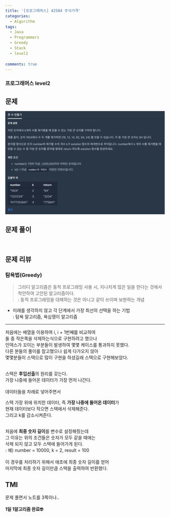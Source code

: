 ```yaml
---
title: '[프로그래머스] 42584 주식가격'
categories:
  - Algorithm
tags:
  - Java
  - Programmers
  - Greedy
  - Stack
  - level2

comments: true 
---
```

### 프로그래머스 level2

## 문제
 <a href="/assets/images/P42883.png"><img src="/assets/images/P42883.png"></a>
 <br/>

## 문제 풀이
<script src="https://gist.github.com/kyeahen/95173dae5694a49c249c69fd2f9f3ae6.js"></script>
<br/>

## 문제 리뷰

### 탐욕법(Greedy)

> 그리디 알고리즘은 동적 프로그래밍 사용 시, 지나치게 많은 일을 한다는 것에서 착안하여 고안된 알고리즘이다. <br>
> : 동적 프로그래밍을 대체하는 것은 아니고 같이 쓰이며 보완하는 개념 <br>

- 미래를 생각하지 않고 각 단계에서 가장 최선의 선택을 하는 기법 <br>
: 탐욕 알고리즘, 욕심쟁이 알고리즘 <br>

---

처음에는 배열을 이용하여 i, i + 1번째를 비교하여 <br>
둘 중 작은쪽을 삭제하는식으로 구현하려고 했으나 <br>
인덱스가 꼬이는 부분들이 발생하여 몇몇 케이스를 통과하지 못했다. <br>
다른 분들의 풀이를 참고했으나 쉽게 다가오지 않아 <br>
몇몇분들이 스택으로 많이 구현을 하셨길래 스택으로 구현해보았다. <br>
<br>

스택은 **후입선출**의 원리를 갖는다. <br>
가장 나중에 들어온 데이터가 가장 먼저 나간다. <br>
<br>
데이터들을 차례로 넣어주면서 <br>

스택 가장 위에 위치한 데이터, 즉 **가장 나중에 들어온 데이터**가 <br>
현재 데이터보다 작으면 스택에서 삭제해준다. <br>
그리고 k를 감소시켜준다. <br>
 <br>
 
처음에 **최중 숫자 길이**를 변수로 설정해줬는데  <br>
그 이유는 위의 조건들은 숫자가 모두 같을 때에는  <br>
삭제 되지 않고 모두 스택에 들어가게 된다. <br>
: 예) number = 10000, k = 2, result = 100 <br>
 <br>
이 경우를 처리하기 위해서 애초에 최종 숫자 길이를 얻어 <br>
마지막에 최종 숫자 길이만큼 스택을 출력하여 반환했다. <br>

## TMI

문제 풀면서 노트를 3쪽이나..<br>
<br/>
**1일 1알고리즘 완료🤓**


